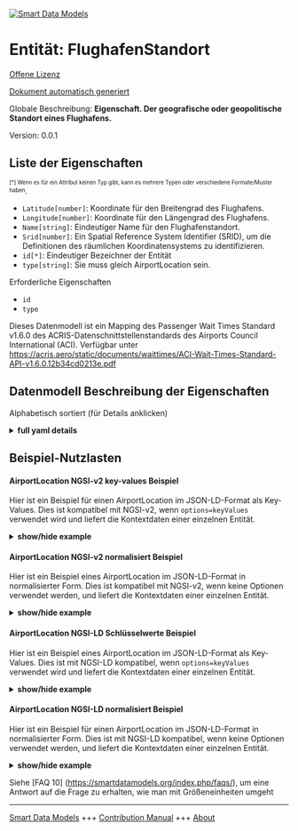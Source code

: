 <!-- 10-Header -->  
[![Smart Data Models](https://smartdatamodels.org/wp-content/uploads/2022/01/SmartDataModels_logo.png "Logo")](https://smartdatamodels.org)  
Entität: FlughafenStandort  
==========================<!-- /10-Header -->  
<!-- 15-License -->  
[Offene Lizenz](https://github.com/smart-data-models//dataModel.ACRIS/blob/master/AirportLocation/LICENSE.md)  
[Dokument automatisch generiert](https://docs.google.com/presentation/d/e/2PACX-1vTs-Ng5dIAwkg91oTTUdt8ua7woBXhPnwavZ0FxgR8BsAI_Ek3C5q97Nd94HS8KhP-r_quD4H0fgyt3/pub?start=false&loop=false&delayms=3000#slide=id.gb715ace035_0_60)  
<!-- /15-License -->  
<!-- 20-Description -->  
Globale Beschreibung: **Eigenschaft. Der geografische oder geopolitische Standort eines Flughafens.**  
Version: 0.0.1  
<!-- /20-Description -->  
<!-- 30-PropertiesList -->  

## Liste der Eigenschaften  

<sup><sub>[*] Wenn es für ein Attribut keinen Typ gibt, kann es mehrere Typen oder verschiedene Formate/Muster haben</sub></sup>.  
- `Latitude[number]`: Koordinate für den Breitengrad des Flughafens.  - `Longitude[number]`: Koordinate für den Längengrad des Flughafens.  - `Name[string]`: Eindeutiger Name für den Flughafenstandort.  - `Srid[number]`: Ein Spatial Reference System Identifier (SRID), um die Definitionen des räumlichen Koordinatensystems zu identifizieren.  - `id[*]`: Eindeutiger Bezeichner der Entität  - `type[string]`: Sie muss gleich AirportLocation sein.  <!-- /30-PropertiesList -->  
<!-- 35-RequiredProperties -->  
Erforderliche Eigenschaften  
- `id`  - `type`  <!-- /35-RequiredProperties -->  
<!-- 40-RequiredProperties -->  
Dieses Datenmodell ist ein Mapping des Passenger Wait Times Standard v1.6.0 des ACRIS-Datenschnittstellenstandards des Airports Council International (ACI). Verfügbar unter https://acris.aero/static/documents/waittimes/ACI-Wait-Times-Standard-API-v1.6.0.12b34cd0213e.pdf  
<!-- /40-RequiredProperties -->  
<!-- 50-DataModelHeader -->  
## Datenmodell Beschreibung der Eigenschaften  
Alphabetisch sortiert (für Details anklicken)  
<!-- /50-DataModelHeader -->  
<!-- 60-ModelYaml -->  
<details><summary><strong>full yaml details</strong></summary>    
```yaml  
AirportLocation:    
  description: Property. The geospatial or geopolitical location of an Airport.    
  properties:    
    Latitude:    
      description: Coordinate for latitude of the Airport.    
      type: number    
      x-ngsi:    
        type: Property    
    Longitude:    
      description: Coordinate for longitude of the Airport.    
      type: number    
      x-ngsi:    
        type: Property    
    Name:    
      description: Unique name for the Airport Location.    
      type: string    
      x-ngsi:    
        type: Property    
    Srid:    
      description: 'A Spatial Reference System Identifier (SRID), to identify the spatial coordinate system definitions.'    
      type: number    
      x-ngsi:    
        type: Property    
    id:    
      anyOf:    
        - description: Identifier format of any NGSI entity    
          maxLength: 256    
          minLength: 1    
          pattern: ^[\w\-\.\{\}\$\+\*\[\]`|~^@!,:\\]+$    
          type: string    
          x-ngsi:    
            type: Property    
        - description: Identifier format of any NGSI entity    
          format: uri    
          type: string    
          x-ngsi:    
            type: Property    
      description: Unique identifier of the entity    
      x-ngsi:    
        type: Property    
    type:    
      description: It must be equal to AirportLocation.    
      enum:    
        - AirportLocation    
      type: string    
      x-ngsi:    
        type: Property    
  required:    
    - id    
    - type    
  type: object    
  x-derived-from: https://acris.aero/static/documents/waittimes/ACI-Wait-Times-API-Specification-v1.6.0.1c4ec122da9a.yaml    
  x-disclaimer: 'Redistribution and use in source and binary forms, with or without modification, are permitted  provided that the license conditions are met. Copyleft (c) 2022 Contributors to Smart Data Models Program'    
  x-license-url: https://github.com/smart-data-models/dataModel.ACRIS/blob/master/AirportLocation/LICENSE.md    
  x-model-schema: https://smart-data-models.github.io/dataModel.ACRIS/AirportLocation/schema.json    
  x-model-tags: ACRIS    
  x-version: 0.0.1    
```  
</details>    
<!-- /60-ModelYaml -->  
<!-- 70-MiddleNotes -->  
<!-- /70-MiddleNotes -->  
<!-- 80-Examples -->  
## Beispiel-Nutzlasten  
#### AirportLocation NGSI-v2 key-values Beispiel  
Hier ist ein Beispiel für einen AirportLocation im JSON-LD-Format als Key-Values. Dies ist kompatibel mit NGSI-v2, wenn `options=keyValues` verwendet wird und liefert die Kontextdaten einer einzelnen Entität.  
<details><summary><strong>show/hide example</strong></summary>    
```json  
{  
  "id": "urn:ngsi-ld:AirportLocation:id:DSZW:70034143",  
  "type": "AirportLocation",  
  "Latitude": 40.41,  
  "Longitude": 3.708,  
  "Name": "Madrid",  
  "Srid": 4326  
}  
```  
</details>  
#### AirportLocation NGSI-v2 normalisiert Beispiel  
Hier ist ein Beispiel eines AirportLocation im JSON-LD-Format in normalisierter Form. Dies ist kompatibel mit NGSI-v2, wenn keine Optionen verwendet werden, und liefert die Kontextdaten einer einzelnen Entität.  
<details><summary><strong>show/hide example</strong></summary>    
```json  
{  
    "id": "urn:ngsi-ld:AirportLocation:id:LCGI:88743541",  
    "type": "AirportLocation",  
    "Latitude": {  
        "type": "Number",  
        "value": 40.41  
    },  
    "Longitude": {  
        "type": "Number",  
        "value": 3.702  
    },  
    "Name": {  
        "type": "Number",  
        "value": "Madrid"  
    },  
    "Srid": {  
        "type": "Number",  
        "value": 4326  
    }  
}  
```  
</details>  
#### AirportLocation NGSI-LD Schlüsselwerte Beispiel  
Hier ist ein Beispiel eines AirportLocation im JSON-LD-Format als Key-Values. Dies ist mit NGSI-LD kompatibel, wenn `options=keyValues` verwendet wird und liefert die Kontextdaten einer einzelnen Entität.  
<details><summary><strong>show/hide example</strong></summary>    
```json  
{  
  "id": "urn:ngsi-ld:AirportLocation:id:DSZW:70034143",  
  "type": "AirportLocation",  
  "Latitude": 40.42,  
  "Longitude": 3.704,  
  "Name": "Madrid",  
  "Srid": 4326,  
  "@context": [  
    "https://raw.githubusercontent.com/smart-data-models/dataModel.ACRIS/master/context.jsonld"  
  ]  
}  
```  
</details>  
#### AirportLocation NGSI-LD normalisiert Beispiel  
Hier ist ein Beispiel für einen AirportLocation im JSON-LD-Format in normalisierter Form. Dies ist mit NGSI-LD kompatibel, wenn keine Optionen verwendet werden, und liefert die Kontextdaten einer einzelnen Entität.  
<details><summary><strong>show/hide example</strong></summary>    
```json  
{  
    "id": "urn:ngsi-ld:AirportLocation:id:LCGI:88743541",  
    "type": "AirportLocation",  
    "Latitude": {  
        "type": "Property",  
        "value": 3.8  
    },  
    "Longitude": {  
        "type": "control",  
        "value": 1.6  
    },  
    "Name": {  
        "type": "Property",  
        "value": ""  
    },  
    "Srid": {  
        "type": "Property",  
        "value": 4326  
    },  
    "@context": [  
        "https://raw.githubusercontent.com/smart-data-models/dataModel.ACRIS/master/context.jsonld"  
    ]  
}  
```  
</details><!-- /80-Examples -->  
<!-- 90-FooterNotes -->  
<!-- /90-FooterNotes -->  
<!-- 95-Units -->  
Siehe [FAQ 10] (https://smartdatamodels.org/index.php/faqs/), um eine Antwort auf die Frage zu erhalten, wie man mit Größeneinheiten umgeht  
<!-- /95-Units -->  
<!-- 97-LastFooter -->  
---  
[Smart Data Models](https://smartdatamodels.org) +++ [Contribution Manual](https://bit.ly/contribution_manual) +++ [About](https://bit.ly/Introduction_SDM)<!-- /97-LastFooter -->  
